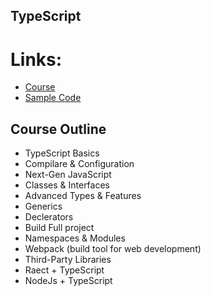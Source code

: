 ## TypeScript
# Links: 
* [Course](https://www.udemy.com/course/understanding-typescript/)
* [Sample Code](https://www.dropbox.com/sh/3es1bztl571utf5/AADnjy8DsgRcaH184DPsDonPa?dl=0)

## Course Outline
* TypeScript Basics 
* Compilare & Configuration 
* Next-Gen JavaScript 
* Classes & Interfaces 
* Advanced Types & Features 
* Generics 
* Declerators 
* Build Full project 
* Namespaces & Modules 
* Webpack (build tool for web development)
* Third-Party Libraries
* Raect + TypeScript 
* NodeJs + TypeScript 
